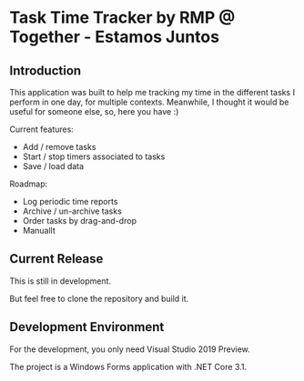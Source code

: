 # Task Time Tracker by RMP @ Together - Estamos Juntos

## Introduction
This application was built to help me tracking my time
in the different tasks I perform in one day, for multiple contexts.
Meanwhile, I thought it would be useful for someone else, so, here you have :)

Current features:
* Add / remove tasks
* Start / stop timers associated to tasks
* Save / load data

Roadmap:
* Log periodic time reports
* Archive / un-archive tasks
* Order tasks by drag-and-drop
* Manuallt

## Current Release

This is still in development.

But feel free to clone the repository and build it.


## Development Environment

For the development, you only need Visual Studio 2019 Preview.

The project is a Windows Forms application with .NET Core 3.1.

